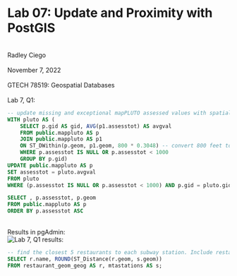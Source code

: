 # Lab 07: Update and Proximity with PostGIS
<br> Radley Ciego </br>
<br> November 7, 2022 </br>
<br> GTECH 78519: Geospatial Databases </br>
<br> Lab 7, Q1: </br>

```sql
-- update missing and exceptional mapPLUTO assessed values with spatial average
WITH pluto AS (
	SELECT p.gid AS gid, AVG(p1.assesstot) AS avgval
	FROM public.mappluto AS p        
	JOIN public.mappluto AS p1
	ON ST_DWithin(p.geom, p1.geom, 800 * 0.3048) -- convert 800 feet to meters
	WHERE p.assesstot IS NULL OR p.assesstot < 1000 
	GROUP BY p.gid)
UPDATE public.mappluto AS p
SET assesstot = pluto.avgval
FROM pluto
WHERE (p.assesstot IS NULL OR p.assesstot < 1000) AND p.gid = pluto.gid;

SELECT , p.assesstot, p.geom
FROM public.mappluto AS p
ORDER BY p.assesstot ASC
```
<br> Results in pgAdmin: </br>
![Lab 7, Q1 results:](/)

```sql
-- find the closest 5 restaurants to each subway station. Include restaurant name and distance to station
SELECT r.name, ROUND(ST_Distance(r.geom, s.geom))
FROM restaurant_geom_geog AS r, mtastations AS s;
```
